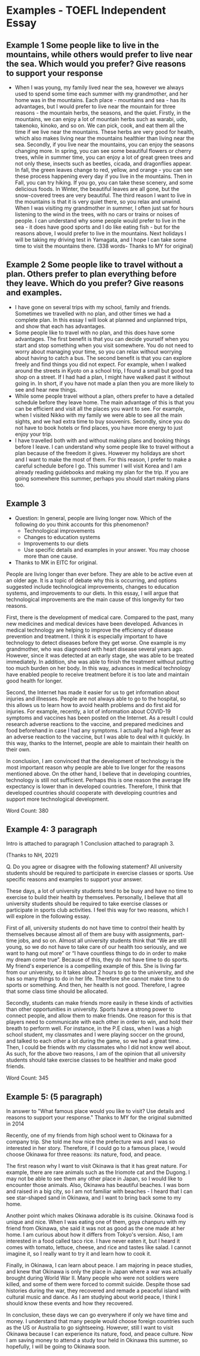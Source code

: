 # Examples - TOEFL Independent Essay

## Example 1 Some people like to live in the mountains, while others would prefer to live near the sea. Which would you prefer? Give reasons to support your response

* When I was young, my family lived near the sea, however we always used to spend some time each summer with my grandmother, and her home was in the mountains. Each place - mountains and sea - has its advantages, but I would prefer to live near the mountain for three reasons - the mountain herbs, the seasons, and the quiet. Firstly, in the mountains, we can enjoy a lot of mountain herbs such as warabi, udo, takenoko, kinoko, and so on. We can pick, cook, and eat them all the time if we live near the mountains. These herbs are very good for health, which also makes living near the mountains healthier than living near the sea. Secondly, if you live near the mountains, you can enjoy the seasons changing more. In spring, you can see some beautiful flowers or cherry trees, while in summer time, you can enjoy a lot of great green trees and not only these, insects such as beetles, cicada, and dragonflies appear. In fall, the green leaves change to red, yellow, and orange - you can see these process happening every day if you live in the mountains. Then in Fall, you can try hiking. If you go, you can take these scenery, and some delicious foods. In Winter, the beautiful leaves are all gone, but the snow-covered trees are very beautiful. The third reason I want to live in the mountains is that it is very quiet there, so you relax and unwind. When I was visiting my grandmother in summer, I often just sat for hours listening to the wind in the trees, with no cars or trains or noises of people. I can understand why some people would prefer to live in the sea - it does have good sports and I do like eating fish - but for the reasons above, I would prefer to live in the mountains. Next holidays I will be taking my driving test in Yamagata, and I hope I can take some time to visit the mountains there. (338 words- Thanks to MY for original) 


## Example 2 Some people like to travel without a plan. Others prefer to plan everything before they leave. Which do you prefer? Give reasons and examples. 

* I have gone on several trips with my school, family and friends. Sometimes we travelled with no plan, and other times we had a complete plan. In this essay I will look at planned and unplanned trips, and show that each has advantages. 
* Some people like to travel with no plan, and this does have some advantages. The first benefit is that you can decide yourself when you start and stop something when you visit somewhere. You do not need to worry about managing your time, so you can relax without worrying about having to catch a bus. The second benefit is that you can explore freely and find things you did not expect. For example, when I walked around the streets in Kyoto on a school trip, I found a small but good tea shop on a street. If I had had a plan, I might have walked past it without going in. In short, if you have not made a plan then you are more likely to see and hear new things. 
* While some people travel without a plan, others prefer to have a detailed schedule before they leave home.  The main advantage of this is that you can be efficient and visit all the places you want to see. For example, when I visited Nikko with my family we were able to see all the main sights, and we had extra time to buy souvenirs. Secondly, since you do not have to book hotels or find places, you have more energy to just enjoy your trip.
* I have travelled both with and without making plans and booking things before I leave. I can understand why some people like to travel without a plan because of the freedom it gives. However my holidays are short and I want to make the most of them. For this reason, I prefer to make a careful schedule before I go. This summer I will visit Korea and I am already reading guidebooks and making my plan for the trip. If you are going somewhere this summer, perhaps you should start making plans too.  


## Example 3
* Question:  In general, people are living longer now. Which of the following do you think accounts for this phenomenon?
    * Technological improvements 
    * Changes to education systems 
    * Improvements to our diets 
    * Use specific details and examples in your answer.  You may choose more than one cause.
* Thanks to MK in EITC for original. 


People are living longer than ever before. They are able to be active even at an older age. It is a topic of debate why this is occurring, and options suggested include technological improvements, changes to education systems, and improvements to our diets. In this essay, I will argue that technological improvements are the main cause of this longevity for two reasons.

First, there is the development of medical care. Compared to the past, many new medicines and medical devices have been developed. Advances in medical technology are helping to improve the efficiency of disease prevention and treatment. I think it is especially important to have technology to detect diseases before they get worse. One example is my grandmother, who was diagnosed with heart disease several years ago. However, since it was detected at an early stage, she was able to be treated immediately. In addition, she was able to finish the treatment without putting too much burden on her body. In this way, advances in medical technology have enabled people to receive treatment before it is too late and maintain good health for longer.

Second, the Internet has made it easier for us to get information about injuries and illnesses. People are not always able to go to the hospital, so this allows us to learn how to avoid health problems and do first aid for injuries. For example, recently, a lot of information about COVID-19 symptoms and vaccines has been posted on the Internet. As a result I could research adverse reactions to the vaccine, and prepared medicines and food beforehand in case I had any symptoms. I actually had a high fever as an adverse reaction to the vaccine, but I was able to deal with it quickly. In this way, thanks to the Internet, people are able to maintain their health on their own.

In conclusion, I am convinced that the development of technology is the most important reason why people are able to live longer for the reasons mentioned above. On the other hand, I believe that in developing countries, technology is still not sufficient. Perhaps this is one reason the average life expectancy is lower than in developed countries. Therefore, I think that developed countries should cooperate with developing countries and support more technological development. 

Word Count: 380


## Example 4: 3 paragraph
Intro is attached to paragraph 1
Conclusion attached to paragraph 3. 

(Thanks to NH, 2021)

Q. Do you agree or disagree with the following statement? All university students should be required to participate in exercise classes or sports. Use specific reasons and examples to support your answer.

These days, a lot of university students tend to be busy and have no time to exercise to build their health by themselves. Personally, I believe that all university students should be required to take exercise classes or participate in sports club activities. I feel this way for two reasons, which I will explore in the following essay.

First of all, university students do not have time to control their health by themselves because almost all of them are busy with assignments, part-time jobs, and so on. Almost all university students think that “We are still young, so we do not have to take care of our health too seriously, and we want to hang out more” or “I have countless things to do in order to make my dream come true”. Because of this, they do not have time to do sports. My friend's experience is a compelling example of this. She is living far from our university, so it takes about 2 hours to go to the university, and she has so many things to do in her life. Therefore she cannot make time to do sports or something. And then, her health is not good. Therefore,  I agree that some class time should be allocated.

Secondly, students can make friends  more easily in these kinds of activities than other opportunities in university. Sports have a strong power to connect people, and allow them to make friends. One reason for this is that players need to communicate with each other in order to win, and hold their breath to perform well. For instance, in the P.E class, when I was a high school student, my classmates and I were playing soccer on the ground, and talked to each other a lot during the game, so we had a great time. . Then, I could be friends with my classmates who I did not know well about. As such, for the above two reasons, I am of the opinion that all university students should take exercise classes to be healthier and make good friends.

Word Count: 345


## Example 5:  (5 paragraph)
In answer to "What famous place would you like to visit? Use details and reasons to support your response." Thanks to MY for the original submitted in 2014

Recently, one of my friends from high school went to Okinawa for a company trip. She told me how nice the prefecture was and I was so interested in her story. Therefore, if I could go to a famous place, I would choose Okinawa for three reasons: its nature, food, and peace.

The first reason why I want to visit Okinawa is that it has great nature. For example, there are rare animals such as the Iriomote cat and the Dugong. I may not be able to see them any other place in Japan, so I would like to encounter those animals. Also, Okinawa has beautiful beaches. I was born and raised in a big city, so I am not familiar with beaches - I heard that I can see star-shaped sand in Okinawa, and I want to bring back some to my home. 

Another point which makes Okinawa adorable is its cuisine. Okinawa food is unique and nice. When I was eating one of them, goya chanpuru with my friend from Okinawa, she said it was not as good as the one made at her home. I am curious about how it differs from Tokyo's version. Also, I am interested in a food called taco rice. I have never eaten it, but I heard it comes with tomato, lettuce, cheese, and rice and tastes like salad. I cannot imagine it, so I really want to try it and learn how to cook it. 

Finally, in Okinawa, I can learn about peace. I am majoring in peace studies, and knew that Okinawa is only the place in Japan where a war was actually brought during World War II. Many people who were not soldiers were killed, and some of them were forced to commit suicide. Despite those sad histories during the war, they recovered and remade a peaceful island with cultural music and dance. As I am studying about world peace, I think I should know these events and how they recovered.

In conclusion, these days we can go everywhere if only we have time and money. I understand that many people would choose foreign countries such as the US or Australia to go sightseeing. However, still I want to visit Okinawa because I can experience its nature, food, and peace culture. Now I am saving money to attend a study tour held in Okinawa this summer, so hopefully, I will be going to Okinawa soon.


